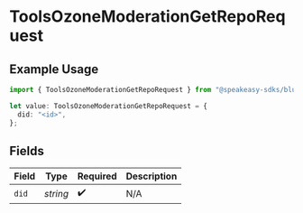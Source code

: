 # ToolsOzoneModerationGetRepoRequest

## Example Usage

```typescript
import { ToolsOzoneModerationGetRepoRequest } from "@speakeasy-sdks/bluesky/models/operations";

let value: ToolsOzoneModerationGetRepoRequest = {
  did: "<id>",
};
```

## Fields

| Field              | Type               | Required           | Description        |
| ------------------ | ------------------ | ------------------ | ------------------ |
| `did`              | *string*           | :heavy_check_mark: | N/A                |